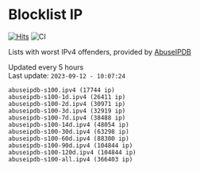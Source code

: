 # Blocklist IP

[![Hits](https://hits.seeyoufarm.com/api/count/incr/badge.svg?url=https%3A%2F%2Fgithub.com%2Fborestad%2Fblocklist-ip%2F&count_bg=%2379C83D&title_bg=%23555555&icon=&icon_color=%23E7E7E7&title=hits&edge_flat=false)](https://hits.seeyoufarm.com)  ![CI](https://img.shields.io/github/workflow/status/borestad/blocklist-ip/CI?style=flat-square)

Lists with worst IPv4 offenders, provided by [AbuseIPDB](https://www.abuseipdb.com/)

<!-- FOOTER-PLACEHOLDER -->
Updated every 5 hours<br>
Last update: `2023-09-12 - 10:07:24`
```
abuseipdb-s100.ipv4 (17744 ip)
abuseipdb-s100-1d.ipv4 (26411 ip)
abuseipdb-s100-2d.ipv4 (30971 ip)
abuseipdb-s100-3d.ipv4 (32919 ip)
abuseipdb-s100-7d.ipv4 (38488 ip)
abuseipdb-s100-14d.ipv4 (48054 ip)
abuseipdb-s100-30d.ipv4 (63298 ip)
abuseipdb-s100-60d.ipv4 (88300 ip)
abuseipdb-s100-90d.ipv4 (104844 ip)
abuseipdb-s100-120d.ipv4 (104844 ip)
abuseipdb-s100-all.ipv4 (366403 ip)
```
